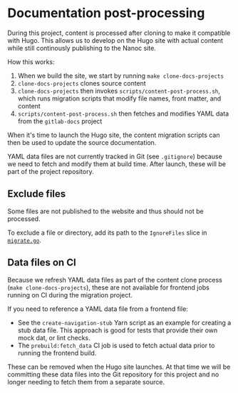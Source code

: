 # Documentation post-processing

During this project, content is processed after cloning to make it compatible with Hugo.
This allows us to develop on the Hugo site with actual content while still continously
publishing to the Nanoc site.

How this works:

1. When we build the site, we start by running `make clone-docs-projects`
1. `clone-docs-projects` clones source content
1. `clone-docs-projects` then invokes `scripts/content-post-process.sh`, which runs migration scripts
that modify file names, front matter, and content
1. `scripts/content-post-process.sh` then fetches and modifies YAML data from the `gitlab-docs` project

When it's time to launch the Hugo site, the content migration scripts can then be used to
update the source documentation.

YAML data files are not currently tracked in Git (see `.gitignore`) because we need
to fetch and modify them at build time. After launch, these will be part of the
project repository.

## Exclude files

Some files are not published to the website and thus should not be processed.

To exclude a file or directory, add its path to the `IgnoreFiles` slice in
[`migrate.go`](../cmd/gldocs/tasks/migrate.go).

## Data files on CI

Because we refresh YAML data files as part of the content clone process (`make clone-docs-projects`),
these are not available for frontend jobs running on CI during the migration project.

If you need to reference a YAML data file from a frontend file:

- See the `create-navigation-stub` Yarn script as an example for creating a stub data
file. This approach is good for tests that provide their own mock dat, or lint checks.
- The `prebuild:fetch_data` CI job is used to fetch actual data prior to running the
frontend build.

These can be removed when the Hugo site launches. At that time we will be committing these
data files into the Git repository for this project and no longer needing to fetch them
from a separate source.
